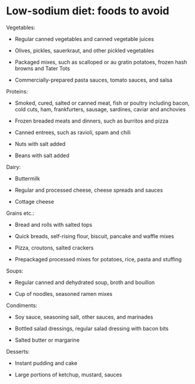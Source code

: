 # Low-sodium diet: foods to avoid

Vegetables:

* Regular canned vegetables and canned vegetable juices

* Olives, pickles, sauerkraut, and other pickled vegetables

* Packaged mixes, such as scalloped or au gratin potatoes, frozen hash browns and Tater Tots

* Commercially-prepared pasta sauces, tomato sauces, and salsa

Proteins:

* Smoked, cured, salted or canned meat, fish or poultry including bacon, cold cuts, ham, frankfurters, sausage, sardines, caviar and anchovies

* Frozen breaded meats and dinners, such as burritos and pizza

* Canned entrees, such as ravioli, spam and chili

* Nuts with salt added

* Beans with salt added

Dairy:

* Buttermilk

* Regular and processed cheese, cheese spreads and sauces

* Cottage cheese

Grains etc.:

* Bread and rolls with salted tops

* Quick breads, self-rising flour, biscuit, pancake and waffle mixes

* Pizza, croutons, salted crackers

* Prepackaged processed mixes for potatoes, rice, pasta and stuffing

Soups:

* Regular canned and dehydrated soup, broth and bouillon

* Cup of noodles, seasoned ramen mixes

Condiments:

* Soy sauce, seasoning salt, other sauces, and marinades

* Bottled salad dressings, regular salad dressing with bacon bits

* Salted butter or margarine

Desserts:

* Instant pudding and cake

* Large portions of ketchup, mustard, sauces

